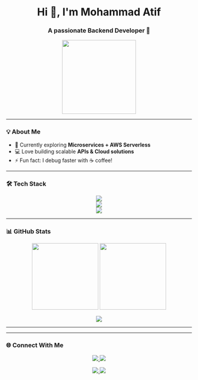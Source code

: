 <h1 align="center">Hi 👋, I'm Mohammad Atif</h1>
<h3 align="center">A passionate Backend Developer 🚀</h3>

<p align="center">
  <img src="https://media.giphy.com/media/WUlplcMpOCEmTGBtBW/giphy.gif" width="200" />
</p>

---

### 💡 About Me  
- 🌱 Currently exploring **Microservices + AWS Serverless**  
- 💻 Love building scalable **APIs & Cloud solutions**  
- ⚡ Fun fact: I debug faster with ☕ coffee!  

---

### 🛠️ Tech Stack  

<p align="center">
  <!-- Languages -->
  <img src="https://skillicons.dev/icons?i=js,ts,nodejs,express,nestjs" />
  <br/>
  <!-- Databases -->
  <img src="https://skillicons.dev/icons?i=mongodb,mysql,dynamodb" />
  <br/>
  <!-- Cloud -->
  <img src="https://skillicons.dev/icons?i=aws" />
</p>

---

### 📊 GitHub Stats  

<p align="center">
  <img src="https://github-readme-stats.vercel.app/api?username=YOUR_GITHUB_USERNAME&show_icons=true&theme=tokyonight" height="180"/>
  <img src="https://github-readme-streak-stats.herokuapp.com/?user=YOUR_GITHUB_USERNAME&theme=tokyonight" height="180"/>
</p>

<p align="center">
  <img src="https://github-profile-trophy.vercel.app/?username=YOUR_GITHUB_USERNAME&theme=matrix&row=1&column=6" />
</p>

---


---

### 🌐 Connect With Me  

<p align="center">
  <a href="www.linkedin.com/in/mohd-atif-034b67162/" target="_Next">
    <img src="https://img.shields.io/badge/-LinkedIn-blue?logo=linkedin&logoColor=white&style=for-the-badge" />
  </a>
  <a href="mailto:mohd.atif81999@gmail.com">
    <img src="https://img.shields.io/badge/-Gmail-red?logo=gmail&logoColor=white&style=for-the-badge" />
  </a>
</p>
<p align="center">
  <a href="https://www.linkedin.com/in/mohd-atif-034b67162/" target="_blank">
    <img src="https://img.shields.io/badge/-LinkedIn-blue?logo=linkedin&logoColor=white&style=for-the-badge" />
  </a>

  <a href="mailto:mohd.atif81990@gmail.com">
    <img src="https://img.shields.io/badge/-Gmail-red?logo=gmail&logoColor=white&style=for-the-badge" />
  </a>
</p>
